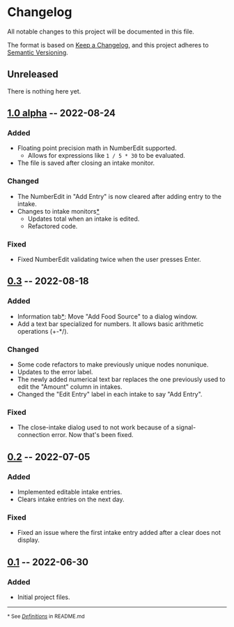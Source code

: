 # Changelog
All notable changes to this project will be documented in this file.

The format is based on [Keep a Changelog](https://keepachangelog.com/en/1.0.0/),
and this project adheres to [Semantic Versioning](https://semver.org/spec/v2.0.0.html).

## Unreleased
There is nothing here yet.

## [1.0 alpha] -- 2022-08-24
### Added
- Floating point precision math in NumberEdit supported.
    - Allows for expressions like `1 / 5 * 30` to be evaluated.
- The file is saved after closing an intake monitor.
  
### Changed
- The NumberEdit in "Add Entry" is now cleared after adding entry to the intake.
- Changes to intake monitors[&ast;](#footnote-1)
    - Updates total when an intake is edited.
    - Refactored code.

### Fixed
- Fixed NumberEdit validating twice when the user presses Enter.

## [0.3] -- 2022-08-18
### Added
- Information tab[&ast;](#footnote-1): Move "Add Food Source" to a dialog window.
- Add a text bar specialized for numbers. It allows basic arithmetic operations (+-*/).

### Changed
- Some code refactors to make previously unique nodes nonunique.
- Updates to the error label.
- The newly added numerical text bar replaces the one previously used to edit the "Amount" column
  in intakes.
- Changed the "Edit Entry" label in each intake to say "Add Entry".

### Fixed
- The close-intake dialog used to not work because of a signal-connection error. Now that's been fixed.

## [0.2] -- 2022-07-05
### Added
- Implemented editable intake entries.
- Clears intake entries on the next day.

### Fixed
- Fixed an issue where the first intake entry added after a clear does not display.

## [0.1] -- 2022-06-30
### Added
- Initial project files.

- - -

<a id="footnote-1"></a>
<small>\* See [<i>Definitions</i>](README.md#definitions) in README.md</small>

[Unreleased]: https://github.com/JohnDevlopment/intake-monitor/compare/v1.0-alpha1...HEAD
[1.0 alpha]: https://github.com/JohnDevlopment/intake-monitor/compare/v0.3...v1.0-alpha1
[0.3]: https://github.com/JohnDevlopment/intake-monitor/compare/v0.2...v0.3
[0.2]: https://github.com/JohnDevlopment/intake-monitor/compare/v0.1...v0.2
[0.1]: https://github.com/JohnDevlopment/intake-monitor/compare/7d095bb...v0.1

<!-- https://github.com/JohnDevlopment/intake-monitor/compare/REV -->
